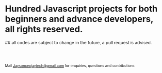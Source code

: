 # Hundred Javascript projects for both beginners and advance developers, all rights reserved.

<p>## all codes are subject to change in the future, a pull request is advised. </p>

<br/>
<br/>

<small> Mail Jaysonceojaytech@gmail.com for enquiries, questions and contributions</small>
